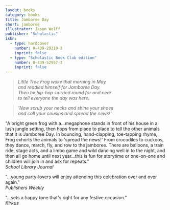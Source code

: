 ```yaml
---
layout: books
category: books
title: Jamboree Day
short: jamboree
illustrator: Jason Wolff
publisher: "Scholastic"
isbn:
  - type: hardcover
    number: 0-439-29310-3
    inprint: false
  - type: "Scholastic Book Club edition"
    number: 0-439-52957-3
    inprint: false
---
```


> _Little Tree Frog woke that morning in May  
> and readied himself for Jamboree Day.  
> Then he hip-hop-hurried round far and near  
> to tell everyone the day was here._

> _'Now scrub your necks and shine your shoes  
> and call your cousins and spread the news!'_

"A bright green frog with a…megaphone stands in front of his house in a lush jungle setting, then hops from place to place to tell the other animals that it is Jamboree Day. In bouncing, hand-clapping, toe-tapping rhyme, Frog exhorts the animals to 'spread the news!' From crocodiles to cuckoos, they dance, march, fly, and row to the jamboree. There are balloons, a train ride, stage acts, and a limbo game and wild dancing well in to the night, and then all go home until next year…this is fun for storytime or one-on-one and children will join in and ask for repeats."  
_School Library Journal_

"…young party-lovers will enjoy attending this celebration over and over again."  
_Publishers Weekly_

"…sets a happy tone that's right for any festive occasion."  
_Kirkus_